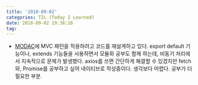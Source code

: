 ```yaml
---
title: '2018-09-02'
categories: TIL (Today I Learned)
date: 2018-09-02 19:38:26
tag:
---
```


- [MODAC](https://playlist-1ccd9.firebaseapp.com/)에 MVC 패턴을 적용하려고 코드를 재설계하고 있다. export default 기능이나, extends 기능들을 사용하면서 모듈화 공부도 함께 하는데, 비동기 처리에서 지속적으로 문제가 발생했다. axios를 쓰면 간단하게 해결할 수 있겠지만 fetch와, Promise를 공부하고 싶어 네이티브로 작성중이다. 생각보다 어렵다. 공부가 더 필요한 부분.